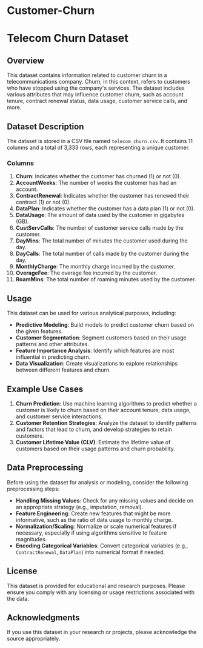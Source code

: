 # Customer-Churn
# Telecom Churn Dataset

## Overview

This dataset contains information related to customer churn in a telecommunications company. Churn, in this context, refers to customers who have stopped using the company's services. The dataset includes various attributes that may influence customer churn, such as account tenure, contract renewal status, data usage, customer service calls, and more.

## Dataset Description

The dataset is stored in a CSV file named `telecom_churn.csv`. It contains 11 columns and a total of 3,333 rows, each representing a unique customer.

### Columns

1. **Churn**: Indicates whether the customer has churned (1) or not (0).
2. **AccountWeeks**: The number of weeks the customer has had an account.
3. **ContractRenewal**: Indicates whether the customer has renewed their contract (1) or not (0).
4. **DataPlan**: Indicates whether the customer has a data plan (1) or not (0).
5. **DataUsage**: The amount of data used by the customer in gigabytes (GB).
6. **CustServCalls**: The number of customer service calls made by the customer.
7. **DayMins**: The total number of minutes the customer used during the day.
8. **DayCalls**: The total number of calls made by the customer during the day.
9. **MonthlyCharge**: The monthly charge incurred by the customer.
10. **OverageFee**: The overage fee incurred by the customer.
11. **RoamMins**: The total number of roaming minutes used by the customer.

## Usage

This dataset can be used for various analytical purposes, including:

- **Predictive Modeling**: Build models to predict customer churn based on the given features.
- **Customer Segmentation**: Segment customers based on their usage patterns and other attributes.
- **Feature Importance Analysis**: Identify which features are most influential in predicting churn.
- **Data Visualization**: Create visualizations to explore relationships between different features and churn.

## Example Use Cases

1. **Churn Prediction**: Use machine learning algorithms to predict whether a customer is likely to churn based on their account tenure, data usage, and customer service interactions.
2. **Customer Retention Strategies**: Analyze the dataset to identify patterns and factors that lead to churn, and develop strategies to retain customers.
3. **Customer Lifetime Value (CLV)**: Estimate the lifetime value of customers based on their usage patterns and churn probability.

## Data Preprocessing

Before using the dataset for analysis or modeling, consider the following preprocessing steps:

- **Handling Missing Values**: Check for any missing values and decide on an appropriate strategy (e.g., imputation, removal).
- **Feature Engineering**: Create new features that might be more informative, such as the ratio of data usage to monthly charge.
- **Normalization/Scaling**: Normalize or scale numerical features if necessary, especially if using algorithms sensitive to feature magnitudes.
- **Encoding Categorical Variables**: Convert categorical variables (e.g., `ContractRenewal`, `DataPlan`) into numerical format if needed.

## License

This dataset is provided for educational and research purposes. Please ensure you comply with any licensing or usage restrictions associated with the data.

## Acknowledgments

If you use this dataset in your research or projects, please acknowledge the source appropriately.
